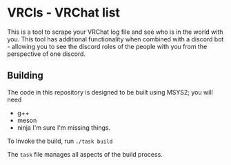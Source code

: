 # VRCls - VRChat list

This is a tool to scrape your VRChat log file and see who is in the world with you.
This tool has additional functionality when combined with a discord bot - allowing 
you to see the discord roles of the people with you from the perspective of one discord.

## Building

The code in this repository is designed to be built using MSYS2;
you will need 
- g++
- meson
- ninja
I'm sure I'm missing things.

To Invoke the build, run
`./task build`

The `task` file manages all aspects of the build process.
